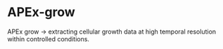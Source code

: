 # APEx-grow
APEx grow -> extracting cellular growth data at high temporal resolution within controlled conditions.
